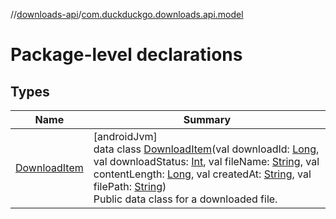 //[downloads-api](../../index.md)/[com.duckduckgo.downloads.api.model](index.md)

# Package-level declarations

## Types

| Name | Summary |
|---|---|
| [DownloadItem](-download-item/index.md) | [androidJvm]<br>data class [DownloadItem](-download-item/index.md)(val downloadId: [Long](https://kotlinlang.org/api/latest/jvm/stdlib/kotlin/-long/index.html), val downloadStatus: [Int](https://kotlinlang.org/api/latest/jvm/stdlib/kotlin/-int/index.html), val fileName: [String](https://kotlinlang.org/api/latest/jvm/stdlib/kotlin/-string/index.html), val contentLength: [Long](https://kotlinlang.org/api/latest/jvm/stdlib/kotlin/-long/index.html), val createdAt: [String](https://kotlinlang.org/api/latest/jvm/stdlib/kotlin/-string/index.html), val filePath: [String](https://kotlinlang.org/api/latest/jvm/stdlib/kotlin/-string/index.html))<br>Public data class for a downloaded file. |
